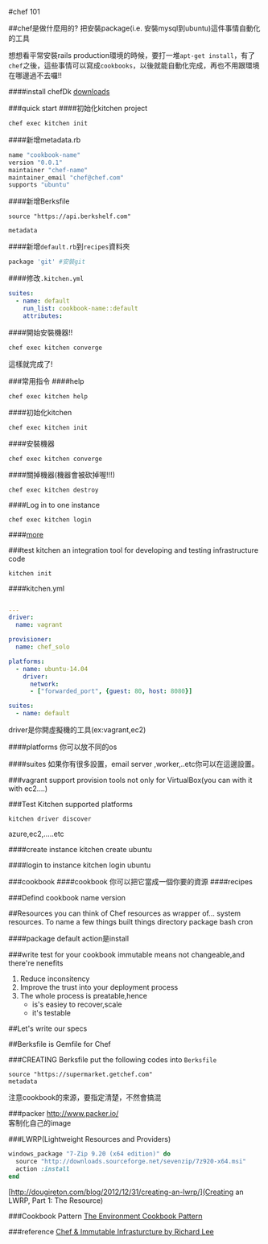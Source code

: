 #chef 101

##chef是做什麼用的?
把安裝package(i.e. 安裝mysql到ubuntu)這件事情自動化的工具

想想看平常安裝rails production環境的時候，要打一堆`apt-get install`，有了`chef`之後，這些事情可以寫成`cookbooks`，以後就能自動化完成，再也不用跟環境在哪邊過不去囉!!


####install chefDk
[downloads](http://downloads.getchef.com/chef-dk/mac/#/)

###quick start
####初始化kitchen project
```sh
chef exec kitchen init 
```
####新增metadata.rb
```rb
name "cookbook-name"
version "0.0.1"
maintainer "chef-name"
maintainer_email "chef@chef.com"
supports "ubuntu"
```

####新增Berksfile
```
source "https://api.berkshelf.com"

metadata
```

####新增`default.rb`到`recipes`資料夾
```rb
package 'git' #安裝git
```

####修改`.kitchen.yml`
```yml
suites:
  - name: default
    run_list: cookbook-name::default
    attributes:
```

####開始安裝機器!!
```sh
chef exec kitchen converge
```

這樣就完成了!

###常用指令
####help
```
chef exec kitchen help
```

####初始化kitchen
```
chef exec kitchen init 
```

####安裝機器
```
chef exec kitchen converge
```

####關掉機器(機器會被砍掉喔!!!)
```
chef exec kitchen destroy 
```

####Log in to one instance
```
chef exec kitchen login 
```


####[more](http://kitchen.ci/docs/getting-started/getting-help)



###test kitchen
an integration tool for developing and testing infrastructure code

```
kitchen init
```

####kitchen.yml

```yml

---
driver:
  name: vagrant

provisioner:
  name: chef_solo

platforms:
  - name: ubuntu-14.04
    driver:
      network:
      - ["forwarded_port", {guest: 80, host: 8080}]

suites:
  - name: default

```

driver是你開虛擬機的工具(ex:vagrant,ec2)

####platforms
你可以放不同的os

####suites
如果你有很多設置，email server ,worker,..etc你可以在這邊設置。

###vagrant
support provision tools not only for VirtualBox(you can with it with ec2....)

###Test Kitchen supported platforms
```
kitchen driver discover
```
azure,ec2,.....etc

####create instance
	kitchen create ubuntu

####login to instance
	kitchen login ubuntu

###cookbook
####cookbook
你可以把它當成一個你要的資源
####recipes

###Defind cookbook
name
version

##Resources
you can think of Chef resources as wrapper of... system resources. To name a few things built things
directory
package
bash
cron


####package
default action是install


###write test for your cookbook
immutable means not changeable,and there're nenefits

1. Reduce inconsitency
2. Improve the trust into your deployment process
3. The whole process is preatable,hence
	* is's easiey to recover,scale
	* it's testable

##Let's write our specs

##Berksfile
is Gemfile for Chef

###CREATING Berksfile
put the following codes into `Berksfile`

```
source "https://supermarket.getchef.com"
metadata
```

注意cookbook的來源，要指定清楚，不然會搞混


###packer
http://www.packer.io/	
客制化自己的image

###LWRP(Lightweight Resources and Providers)

```rb
windows_package "7-Zip 9.20 (x64 edition)" do
  source "http://downloads.sourceforge.net/sevenzip/7z920-x64.msi"
  action :install
end
```
[http://dougireton.com/blog/2012/12/31/creating-an-lwrp/](Creating an LWRP, Part 1: The Resource)

###Cookbook Pattern
[The Environment Cookbook Pattern](http://blog.vialstudios.com/the-environment-cookbook-pattern/#thewrappercookbook)

###reference
[Chef & Immutable Infrasturcture by Richard Lee](https://speakerdeck.com/dlackty/chef-and-immutable-infrasturcture)
